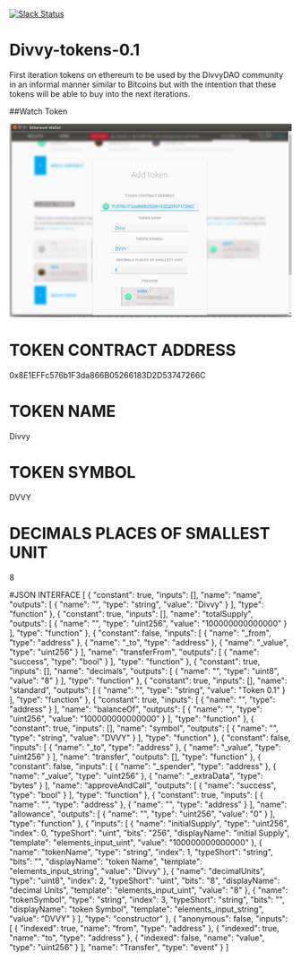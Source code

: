 [![Slack Status](https://divvydao.slack.com/badge.svg)](https://divvydao.slack.com)

# Divvy-tokens-0.1
First iteration tokens on ethereum to be used by the DivvyDAO community in an informal manner similar to Bitcoins but with the intention that these tokens will be able to buy into the next iterations.

##Watch Token

![Watch token](/divvy.png "Watch token")

# TOKEN CONTRACT ADDRESS
0x8E1EFFc576b1F3da866B05266183D2D53747266C

# TOKEN NAME
Divvy

# TOKEN SYMBOL
DVVY

# DECIMALS PLACES OF SMALLEST UNIT
8

#JSON INTERFACE
[ { "constant": true, "inputs": [], "name": "name", "outputs": [ { "name": "", "type": "string", "value": "Divvy" } ], "type": "function" }, { "constant": true, "inputs": [], "name": "totalSupply", "outputs": [ { "name": "", "type": "uint256", "value": "100000000000000" } ], "type": "function" }, { "constant": false, "inputs": [ { "name": "_from", "type": "address" }, { "name": "_to", "type": "address" }, { "name": "_value", "type": "uint256" } ], "name": "transferFrom", "outputs": [ { "name": "success", "type": "bool" } ], "type": "function" }, { "constant": true, "inputs": [], "name": "decimals", "outputs": [ { "name": "", "type": "uint8", "value": "8" } ], "type": "function" }, { "constant": true, "inputs": [], "name": "standard", "outputs": [ { "name": "", "type": "string", "value": "Token 0.1" } ], "type": "function" }, { "constant": true, "inputs": [ { "name": "", "type": "address" } ], "name": "balanceOf", "outputs": [ { "name": "", "type": "uint256", "value": "100000000000000" } ], "type": "function" }, { "constant": true, "inputs": [], "name": "symbol", "outputs": [ { "name": "", "type": "string", "value": "DVVY" } ], "type": "function" }, { "constant": false, "inputs": [ { "name": "_to", "type": "address" }, { "name": "_value", "type": "uint256" } ], "name": "transfer", "outputs": [], "type": "function" }, { "constant": false, "inputs": [ { "name": "_spender", "type": "address" }, { "name": "_value", "type": "uint256" }, { "name": "_extraData", "type": "bytes" } ], "name": "approveAndCall", "outputs": [ { "name": "success", "type": "bool" } ], "type": "function" }, { "constant": true, "inputs": [ { "name": "", "type": "address" }, { "name": "", "type": "address" } ], "name": "allowance", "outputs": [ { "name": "", "type": "uint256", "value": "0" } ], "type": "function" }, { "inputs": [ { "name": "initialSupply", "type": "uint256", "index": 0, "typeShort": "uint", "bits": "256", "displayName": "initial Supply", "template": "elements_input_uint", "value": "100000000000000" }, { "name": "tokenName", "type": "string", "index": 1, "typeShort": "string", "bits": "", "displayName": "token Name", "template": "elements_input_string", "value": "Divvy" }, { "name": "decimalUnits", "type": "uint8", "index": 2, "typeShort": "uint", "bits": "8", "displayName": "decimal Units", "template": "elements_input_uint", "value": "8" }, { "name": "tokenSymbol", "type": "string", "index": 3, "typeShort": "string", "bits": "", "displayName": "token Symbol", "template": "elements_input_string", "value": "DVVY" } ], "type": "constructor" }, { "anonymous": false, "inputs": [ { "indexed": true, "name": "from", "type": "address" }, { "indexed": true, "name": "to", "type": "address" }, { "indexed": false, "name": "value", "type": "uint256" } ], "name": "Transfer", "type": "event" } ]
